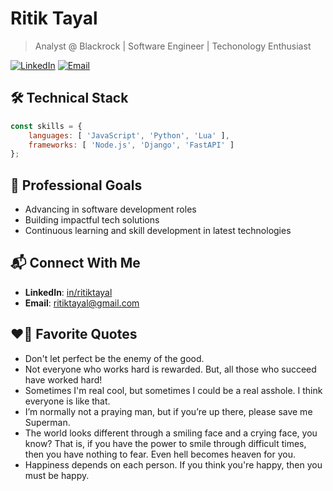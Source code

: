 # Ritik Tayal

> Analyst @ Blackrock | Software Engineer | Techonology Enthusiast

[![LinkedIn](https://img.shields.io/badge/LinkedIn-Connect-blue)](https://linkedin.com/in/ritiktayal)
[![Email](https://img.shields.io/badge/Email-Contact-red)](mailto:ritiktayal@gmail.com)

## 🛠️ Technical Stack
```javascript
const skills = {
    languages: [ 'JavaScript', 'Python', 'Lua' ],
    frameworks: [ 'Node.js', 'Django', 'FastAPI' ]
};
```


## 🎯 Professional Goals
- Advancing in software development roles
- Building impactful tech solutions
- Continuous learning and skill development in latest technologies

## 📬 Connect With Me
- **LinkedIn**: [in/ritiktayal](https://www.linkedin.com/in/ritik-tayal/)
- **Email**: ritiktayal@gmail.com

## ❤️‍🔥 Favorite Quotes

- Don't let perfect be the enemy of the good.
- Not everyone who works hard is rewarded. But, all those who succeed have worked hard!
- Sometimes I'm real cool, but sometimes I could be a real asshole. I think everyone is like that.
- I’m normally not a praying man, but if you’re up there, please save me Superman.
- The world looks different through a smiling face and a crying face, you know? That is, if you have the power to smile through difficult times, then you have nothing to fear. Even hell becomes heaven for you.
- Happiness depends on each person. If you think you're happy, then you must be happy.

<!--
## Hi there 👋

**ritiktayaI/ritiktayaI** is a ✨ _special_ ✨ repository because its `README.md` (this file) appears on your GitHub profile.

Here are some ideas to get you started:

- 🔭 I’m currently working on ...
- 🌱 I’m currently learning ...
- 👯 I’m looking to collaborate on ...
- 🤔 I’m looking for help with ...
- 💬 Ask me about ...
- 📫 How to reach me: ...
- 😄 Pronouns: ...
- ⚡ Fun fact: ...
-->
